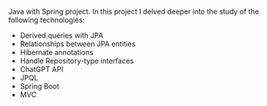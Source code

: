 Java with Spring project. 
In this project I delved deeper into the study of the following technologies:
- Derived queries with JPA
- Relationships between JPA entities
- Hibernate annotations
- Handle Repository-type interfaces
- ChatGPT API
- JPQL
- Spring Boot
- MVC 
